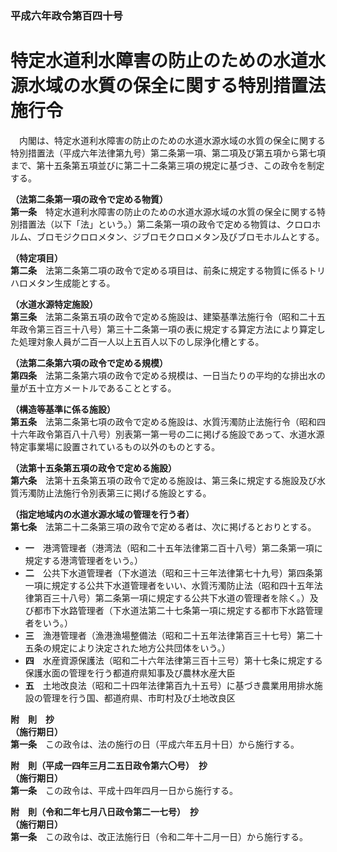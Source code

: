 ### 平成六年政令第百四十号  
# 特定水道利水障害の防止のための水道水源水域の水質の保全に関する特別措置法施行令  
　内閣は、特定水道利水障害の防止のための水道水源水域の水質の保全に関する特別措置法（平成六年法律第九号）第二条第一項、第二項及び第五項から第七項まで、第十五条第五項並びに第二十二条第三項の規定に基づき、この政令を制定する。  
  
**（法第二条第一項の政令で定める物質）**  
**第一条**　特定水道利水障害の防止のための水道水源水域の水質の保全に関する特別措置法（以下「法」という。）第二条第一項の政令で定める物質は、クロロホルム、ブロモジクロロメタン、ジブロモクロロメタン及びブロモホルムとする。  
  
**（特定項目）**  
**第二条**　法第二条第二項の政令で定める項目は、前条に規定する物質に係るトリハロメタン生成能とする。  
  
**（水道水源特定施設）**  
**第三条**　法第二条第五項の政令で定める施設は、建築基準法施行令（昭和二十五年政令第三百三十八号）第三十二条第一項の表に規定する算定方法により算定した処理対象人員が二百一人以上五百人以下のし尿浄化槽とする。  
  
**（法第二条第六項の政令で定める規模）**  
**第四条**　法第二条第六項の政令で定める規模は、一日当たりの平均的な排出水の量が五十立方メートルであることとする。  
  
**（構造等基準に係る施設）**  
**第五条**　法第二条第七項の政令で定める施設は、水質汚濁防止法施行令（昭和四十六年政令第百八十八号）別表第一第一号の二に掲げる施設であって、水道水源特定事業場に設置されているもの以外のものとする。  
  
**（法第十五条第五項の政令で定める施設）**  
**第六条**　法第十五条第五項の政令で定める施設は、第三条に規定する施設及び水質汚濁防止法施行令別表第三に掲げる施設とする。  
  
**（指定地域内の水道水源水域の管理を行う者）**  
**第七条**　法第二十二条第三項の政令で定める者は、次に掲げるとおりとする。  
* **一**　港湾管理者（港湾法（昭和二十五年法律第二百十八号）第二条第一項に規定する港湾管理者をいう。）  
* **二**　公共下水道管理者（下水道法（昭和三十三年法律第七十九号）第四条第一項に規定する公共下水道管理者をいい、水質汚濁防止法（昭和四十五年法律第百三十八号）第二条第一項に規定する公共下水道の管理者を除く。）及び都市下水路管理者（下水道法第二十七条第一項に規定する都市下水路管理者をいう。）  
* **三**　漁港管理者（漁港漁場整備法（昭和二十五年法律第百三十七号）第二十五条の規定により決定された地方公共団体をいう。）  
* **四**　水産資源保護法（昭和二十六年法律第三百十三号）第十七条に規定する保護水面の管理を行う都道府県知事及び農林水産大臣  
* **五**　土地改良法（昭和二十四年法律第百九十五号）に基づき農業用用排水施設の管理を行う国、都道府県、市町村及び土地改良区  
  
**附　則　抄**  
**（施行期日）**  
**第一条**　この政令は、法の施行の日（平成六年五月十日）から施行する。  
  
**附　則（平成一四年三月二五日政令第六〇号）　抄**  
**（施行期日）**  
**第一条**　この政令は、平成十四年四月一日から施行する。  
  
**附　則（令和二年七月八日政令第二一七号）　抄**  
**（施行期日）**  
**第一条**　この政令は、改正法施行日（令和二年十二月一日）から施行する。  
  
